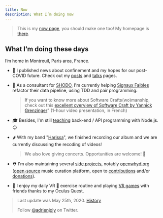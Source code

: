 ```yaml
---
title: Now
description: What I’m doing now
---
```


> This is my [now page](http://nownownow.com/about), you should make one too! My homepage is [there](/).

## What I’m doing these days

I’m home in Montreuil, Paris area, France.

- 📝 I published news about confinement and my hopes for our post-COVID future. Check out my [posts](/posts) and [talks](/talks) pages.

- 💼 As a consultant for [SHODO](https://shodo.io/), I'm currently helping [Signaux Faibles](https://beta.gouv.fr/startups/signaux-faibles.html) refactor their data pipeline, using TDD and pair programming.

  > If you want to know more about Software Crafts(wo)manship, check out this [excellent overview of Software Craft by Yannick Grenzinger](https://www.youtube.com/watch?v=FzIuAImNcis)" (1-hour video presentation, in French)

- 🎓 Besides, I'm still [teaching](/teaching) back-end / API programming with Node.js. 😌
  
- 🌶 With my band "[Harissa](https://www.facebook.com/harissaquartet)", we finished recording our album and we are currently discussing the recoding of videos!

  > We also love giving concerts. Opportunities are welcome! 🤗

- ⛑ I'm also maintaining several [side projects](/prod), notably [openwhyd.org](https://openwhyd.org) ([open-source](https://github.com/openwhyd) music curation platform, open to [contributions](https://openwhyd.org/contribute) and/or [donations](https://openwhyd.org/donate)).

- 🎲 I enjoy my daily VR 🥊 exercise routine and playing [VR games](/vr) with friends thanks to my Oculus Quest.

> Last update was May 25th, 2020. [History](https://github.com/adrienjoly/adrienjoly.github.com/commits/master/now)
>
> Follow [@adrienjoly](https://twitter.com/adrienjoly) on Twitter.
